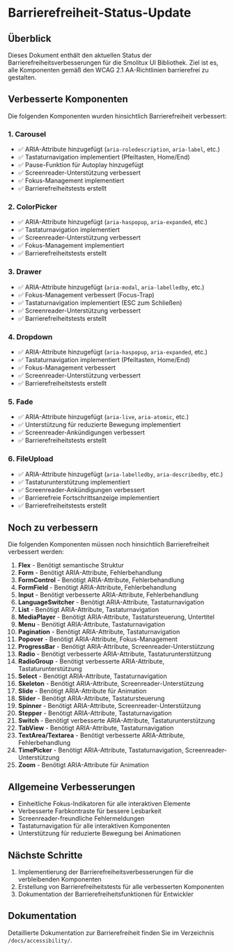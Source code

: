 # Barrierefreiheit-Status-Update

## Überblick

Dieses Dokument enthält den aktuellen Status der Barrierefreiheitsverbesserungen für die Smolitux UI Bibliothek. Ziel ist es, alle Komponenten gemäß den WCAG 2.1 AA-Richtlinien barrierefrei zu gestalten.

## Verbesserte Komponenten

Die folgenden Komponenten wurden hinsichtlich Barrierefreiheit verbessert:

### 1. Carousel
- ✅ ARIA-Attribute hinzugefügt (`aria-roledescription`, `aria-label`, etc.)
- ✅ Tastaturnavigation implementiert (Pfeiltasten, Home/End)
- ✅ Pause-Funktion für Autoplay hinzugefügt
- ✅ Screenreader-Unterstützung verbessert
- ✅ Fokus-Management implementiert
- ✅ Barrierefreiheitstests erstellt

### 2. ColorPicker
- ✅ ARIA-Attribute hinzugefügt (`aria-haspopup`, `aria-expanded`, etc.)
- ✅ Tastaturnavigation implementiert
- ✅ Screenreader-Unterstützung verbessert
- ✅ Fokus-Management implementiert
- ✅ Barrierefreiheitstests erstellt

### 3. Drawer
- ✅ ARIA-Attribute hinzugefügt (`aria-modal`, `aria-labelledby`, etc.)
- ✅ Fokus-Management verbessert (Focus-Trap)
- ✅ Tastaturnavigation implementiert (ESC zum Schließen)
- ✅ Screenreader-Unterstützung verbessert
- ✅ Barrierefreiheitstests erstellt

### 4. Dropdown
- ✅ ARIA-Attribute hinzugefügt (`aria-haspopup`, `aria-expanded`, etc.)
- ✅ Tastaturnavigation implementiert (Pfeiltasten, Home/End)
- ✅ Fokus-Management verbessert
- ✅ Screenreader-Unterstützung verbessert
- ✅ Barrierefreiheitstests erstellt

### 5. Fade
- ✅ ARIA-Attribute hinzugefügt (`aria-live`, `aria-atomic`, etc.)
- ✅ Unterstützung für reduzierte Bewegung implementiert
- ✅ Screenreader-Ankündigungen verbessert
- ✅ Barrierefreiheitstests erstellt

### 6. FileUpload
- ✅ ARIA-Attribute hinzugefügt (`aria-labelledby`, `aria-describedby`, etc.)
- ✅ Tastaturunterstützung implementiert
- ✅ Screenreader-Ankündigungen verbessert
- ✅ Barrierefreie Fortschrittsanzeige implementiert
- ✅ Barrierefreiheitstests erstellt

## Noch zu verbessern

Die folgenden Komponenten müssen noch hinsichtlich Barrierefreiheit verbessert werden:

1. **Flex** - Benötigt semantische Struktur
2. **Form** - Benötigt ARIA-Attribute, Fehlerbehandlung
3. **FormControl** - Benötigt ARIA-Attribute, Fehlerbehandlung
4. **FormField** - Benötigt ARIA-Attribute, Fehlerbehandlung
5. **Input** - Benötigt verbesserte ARIA-Attribute, Fehlerbehandlung
6. **LanguageSwitcher** - Benötigt ARIA-Attribute, Tastaturnavigation
7. **List** - Benötigt ARIA-Attribute, Tastaturnavigation
8. **MediaPlayer** - Benötigt ARIA-Attribute, Tastatursteuerung, Untertitel
9. **Menu** - Benötigt ARIA-Attribute, Tastaturnavigation
10. **Pagination** - Benötigt ARIA-Attribute, Tastaturnavigation
11. **Popover** - Benötigt ARIA-Attribute, Fokus-Management
12. **ProgressBar** - Benötigt ARIA-Attribute, Screenreader-Unterstützung
13. **Radio** - Benötigt verbesserte ARIA-Attribute, Tastaturunterstützung
14. **RadioGroup** - Benötigt verbesserte ARIA-Attribute, Tastaturunterstützung
15. **Select** - Benötigt ARIA-Attribute, Tastaturnavigation
16. **Skeleton** - Benötigt ARIA-Attribute, Screenreader-Unterstützung
17. **Slide** - Benötigt ARIA-Attribute für Animation
18. **Slider** - Benötigt ARIA-Attribute, Tastatursteuerung
19. **Spinner** - Benötigt ARIA-Attribute, Screenreader-Unterstützung
20. **Stepper** - Benötigt ARIA-Attribute, Tastaturnavigation
21. **Switch** - Benötigt verbesserte ARIA-Attribute, Tastaturunterstützung
22. **TabView** - Benötigt ARIA-Attribute, Tastaturnavigation
23. **TextArea/Textarea** - Benötigt verbesserte ARIA-Attribute, Fehlerbehandlung
24. **TimePicker** - Benötigt ARIA-Attribute, Tastaturnavigation, Screenreader-Unterstützung
25. **Zoom** - Benötigt ARIA-Attribute für Animation

## Allgemeine Verbesserungen

- Einheitliche Fokus-Indikatoren für alle interaktiven Elemente
- Verbesserte Farbkontraste für bessere Lesbarkeit
- Screenreader-freundliche Fehlermeldungen
- Tastaturnavigation für alle interaktiven Komponenten
- Unterstützung für reduzierte Bewegung bei Animationen

## Nächste Schritte

1. Implementierung der Barrierefreiheitsverbesserungen für die verbleibenden Komponenten
2. Erstellung von Barrierefreiheitstests für alle verbesserten Komponenten
3. Dokumentation der Barrierefreiheitsfunktionen für Entwickler

## Dokumentation

Detaillierte Dokumentation zur Barrierefreiheit finden Sie im Verzeichnis `/docs/accessibility/`.
